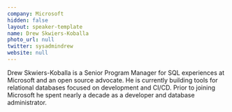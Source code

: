 ```yaml
---
company: Microsoft
hidden: false
layout: speaker-template
name: Drew Skwiers-Koballa
photo_url: null
twitter: sysadmindrew
website: null
---
```


Drew Skwiers-Koballa is a Senior Program Manager for SQL experiences at Microsoft and an open source advocate. He is currently building tools for relational databases focused on development and CI/CD. Prior to joining Microsoft he spent nearly a decade as a developer and database administrator.
